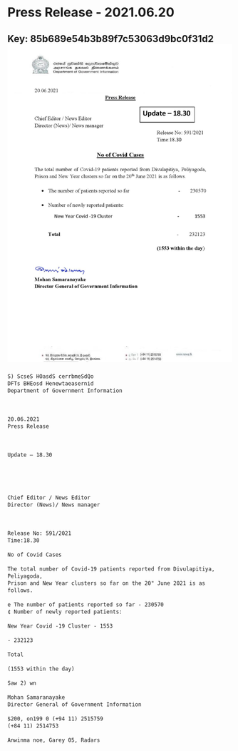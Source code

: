 # Press Release - 2021.06.20 
Key: 85b689e54b3b89f7c53063d9bc0f31d2 
![img](img/85b689e54b3b89f7c53063d9bc0f31d2.jpg)
---
```
S) ScseS HOasdS cerrbmeSdQo
DFTs BHEosd Henewtaeasernid
Department of Government Information

 

20.06.2021
Press Release

 

Update — 18.30

 

 

Chief Editor / News Editor
Director (News)/ News manager

 

Release No: 591/2021
Time:18.30

No of Covid Cases

The total number of Covid-19 patients reported from Divulapitiya, Peliyagoda,
Prison and New Year clusters so far on the 20" June 2021 is as follows.

e The number of patients reported so far - 230570
¢ Number of newly reported patients:

New Year Covid -19 Cluster - 1553

- 232123

Total

(1553 within the day)

Saw 2) wn

Mohan Samaranayake
Director General of Government Information

$200, on199 0 (+94 11) 2515759
(+84 11) 2514753

Anwinma noe, Garey 05, Radars

 

```
